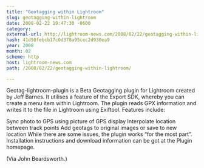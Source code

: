 ```yaml
---
title: "Geotagging within Lightroom"
slug: geotagging-within-lightroom
date: 2008-02-22 19:47:30 -0600
category: 
external-url: http://lightroom-news.com/2008/02/22/geotagging-within-lightroom/
hash: 41d50febcb17c0d378a95cec2d930ea9
year: 2008
month: 02
scheme: http
host: lightroom-news.com
path: /2008/02/22/geotagging-within-lightroom/

---
```


Geotag-lightroom-plugin is a Beta Geotagging plugin for Lightroom created by Jeff Barnes. It utilises a feature of the Export SDK, whereby you can create a menu item within Lightroom. The plugin reads GPX information and writes it to the file in Lightroom using Exiftool.
Features include:

Sync photo to GPS using picture of GPS display
Interpolate location between track points
Add geotags to original images or save to new location
While there are some issues, the plugin works “for the most part”. Installation instructions and download information can be got at the Plugin homepage.

(Via John Beardsworth.)

